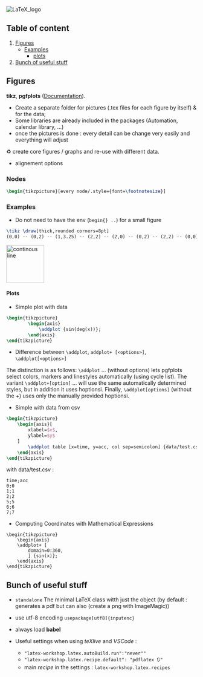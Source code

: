 ![LaTeX_logo](https://user-images.githubusercontent.com/62952163/206713523-88b58654-567d-4212-b450-c97dc4d00a0c.png)

## Table of content
1. [Figures](#fig)
     - [Examples](#fig_ex)
        - [plots](#plots_ex)
2. [Bunch of useful stuff](#random)



## Figures <a name="fig"></a>
 **tikz**, **pgfplots** ([Documentation](https://ctan.mines-albi.fr/graphics/pgf/contrib/pgfplots/doc/pgfplots.pdf)).

- Create a separate folder for pictures (.tex files for each figure by itself) & for the data; 
- Some libraries are already included in the packages (Automation, calendar library, ...)
- once the pictures is done : every detail can be change very easily and everything will adjust

♻️ create core figures / graphs and re-use with different data. 

- alignement options 

### Nodes

```latex
\begin{tikzpicture}[every node/.style={font=\footnotesize}]
```

### Examples <a name="fig_ex"></a>
- Do not need to have the env (`begin{} ..`) for a small figure 

```latex
\tikz \draw[thick,rounded corners=8pt]
(0,0) -- (0,2) -- (1,3.25) -- (2,2) -- (2,0) -- (0,2) -- (2,2) -- (0,0) -- (2,0);
```
<img width="100" alt="continous line" src="https://user-images.githubusercontent.com/62952163/206709042-bf772720-6e8b-49d8-b786-0968fc770a68.png">

#### Plots <a name="plots_ex"></a>

 - Simple plot with data

```latex
\begin{tikzpicture}
        \begin{axis}
            \addplot {sin(deg(x))};
        \end{axis}
\end{tikzpicture}  
```

- Difference between `\addplot`, `addplot+ [<options>]`, `\addplot[<options>]`


The distinction is as follows: `\addplot` ... (without options) lets pgfplots select colors, markers
and linestyles automatically (using cycle list). The variant `\addplot+[option]` ... will use the
same automatically determined styles, but in addition it uses hoptionsi. Finally, `\addplot[options]`
(without the +) uses only the manually provided hoptionsi.

- Simple with data from csv 

```latex
\begin{tikzpicture}
    \begin{axis}[
        xlabel=$x$,
        ylabel=$y$
    ]
        \addplot table [x=time, y=acc, col sep=semicolon] {data/test.csv}; %col sep=space|tab|comma|semicolon|colon|braces|&|ampersand, default : space
    \end{axis}
\end{tikzpicture} 
```

with data/test.csv : 

```csv
time;acc
0;0
1;1
2;2
5;5
6;6
7;7
```

- Computing Coordinates with Mathematical Expressions
```
\begin{tikzpicture}
    \begin{axis}
    \addplot+ [
        domain=0:360,
        ] {sin(x)};
    \end{axis}
\end{tikzpicture}
```


## Bunch of useful stuff <a name="random"></a>
- `standalone`
The minimal LaTeX class witth just the object (by default : generates a pdf but can also (create a png with ImageMagic))

- use utf-8 encoding
`usepackage[utf8]{inputenc}`

- always load **babel**
- Useful settings when using *teXlive* and *VSCode* : 
    -  `"latex-workshop.latex.autoBuild.run":"never""`
    -  `"latex-workshop.latex.recipe.default": "pdflatex 🔃"`
    -  main *recipe* in the settings : `latex-workshop.latex.recipes`


